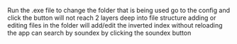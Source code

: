 Run the .exe file
to change the folder that is being used go to the config and click the button
will not reach 2 layers deep into file structure
adding or editing files in the folder will add/edit the inverted index without reloading the app
can search by soundex by clicking the soundex button

